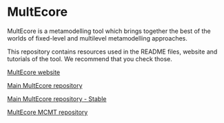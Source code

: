 # MultEcore

MultEcore is a metamodelling tool which brings together the best of
the worlds of fixed-level and multilevel metamodelling approaches.

This repository contains resources used in the README files, website
and tutorials of the tool. We recommend that you check those.

[MultEcore website](https://ict.hvl.no/multecore)

[Main MultEcore repository](https://bitbucket.org/phd-fernando/no.hvl.multecore)

[Main MultEcore repository - Stable](https://github.com/femaciasg/multecore)

[MultEcore MCMT repository](https://bitbucket.org/phdalejandro/no.hvl.multecore.mcmt)
